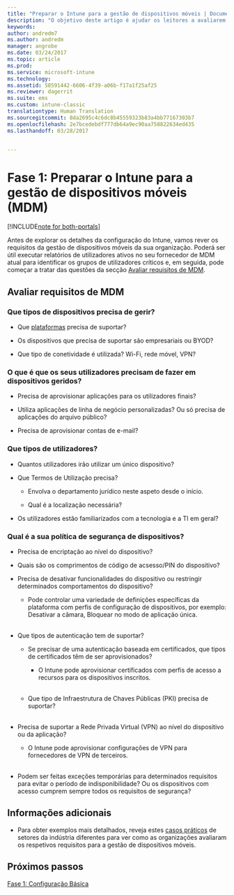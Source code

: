 ```yaml
---
title: "Preparar o Intune para a gestão de dispositivos móveis | Documentos da Microsoft"
description: "O objetivo deste artigo é ajudar os leitores a avaliarem os seus requisitos técnicos e empresariais antes de migrarem para o Intune."
keywords: 
author: andredm7
ms.author: andredm
manager: angrobe
ms.date: 03/24/2017
ms.topic: article
ms.prod: 
ms.service: microsoft-intune
ms.technology: 
ms.assetid: 58591442-6606-4f39-a06b-f17a1f25af25
ms.reviewer: dagerrit
ms.suite: ems
ms.custom: intune-classic
translationtype: Human Translation
ms.sourcegitcommit: 8da2695c4c6dc8b45559323b83a4bb77167303b7
ms.openlocfilehash: 2e7bcedebdf777db64a9ec90aa758822634ed435
ms.lasthandoff: 03/28/2017


---
```


# <a name="phase-1-prepare-intune-for-mobile-device-management-mdm"></a>Fase 1: Preparar o Intune para a gestão de dispositivos móveis (MDM)

[!INCLUDE[note for both-portals](../includes/note-for-both-portals.md)]

Antes de explorar os detalhes da configuração do Intune, vamos rever os requisitos da gestão de dispositivos móveis da sua organização. Poderá ser útil executar relatórios de utilizadores ativos no seu fornecedor de MDM atual para identificar os grupos de utilizadores críticos e, em seguida, pode começar a tratar das questões da secção [Avaliar requisitos de MDM](https://docs.microsoft.com/intune/plan-design/migration-phase1-prepare-intune-for-mobile-device-management#assess-mdm-requirements).

## <a name="assess-mdm-requirements"></a>Avaliar requisitos de MDM

### <a name="what-kinds-of-devices-do-you-need-to-manage"></a>Que tipos de dispositivos precisa de gerir?

-   Que [plataformas](https://docs.microsoft.com/intune/get-started/supported-mobile-devices-and-computers) precisa de suportar?

-   Os dispositivos que precisa de suportar são empresariais ou BYOD?

-   Que tipo de conetividade é utilizada? Wi-Fi, rede móvel, VPN?

### <a name="what-do-your-users-need-to-do-on-managed-devices"></a>O que é que os seus utilizadores precisam de fazer em dispositivos geridos?

-   Precisa de aprovisionar aplicações para os utilizadores finais?

-   Utiliza aplicações de linha de negócio personalizadas? Ou só precisa de aplicações do arquivo público?

-   Precisa de aprovisionar contas de e-mail?

### <a name="what-kinds-of-users"></a>Que tipos de utilizadores?

-   Quantos utilizadores irão utilizar um único dispositivo?

-   Que Termos de Utilização precisa?

    -   Envolva o departamento jurídico neste aspeto desde o início.

    -   Qual é a localização necessária?

-   Os utilizadores estão familiarizados com a tecnologia e a TI em geral?

### <a name="what-is-your-device-security-policy"></a>Qual é a sua política de segurança de dispositivos? 

-   Precisa de encriptação ao nível do dispositivo?

-   Quais são os comprimentos de código de acsesso/PIN do dispositivo?

-   Precisa de desativar funcionalidades do dispositivo ou restringir determinados comportamentos do dispositivo?

    -   Pode controlar uma variedade de definições específicas da plataforma com perfis de configuração de dispositivos, por exemplo: Desativar a câmara, Bloquear no modo de aplicação única.
<br></br>
-   Que tipos de autenticação tem de suportar?

    -   Se precisar de uma autenticação baseada em certificados, que tipos de certificados têm de ser aprovisionados?

        -   O Intune pode aprovisionar certificados com perfis de acesso a recursos para os dispositivos inscritos.
<br></br>
    -   Que tipo de Infraestrutura de Chaves Públicas (PKI) precisa de suportar?
<br></br>
-   Precisa de suportar a Rede Privada Virtual (VPN) ao nível do dispositivo ou da aplicação?

    -   O Intune pode aprovisionar configurações de VPN para fornecedores de VPN de terceiros.
<br></br>
-   Podem ser feitas exceções temporárias para determinados requisitos para evitar o período de indisponibilidade? Ou os dispositivos com acesso cumprem sempre todos os requisitos de segurança?

## <a name="additional-information"></a>Informações adicionais

-   Para obter exemplos mais detalhados, reveja estes [casos práticos](https://customers.microsoft.com/en-US/story/mwh-global-now-part-of-stantec-secures-mobile-devices-with-intune) de setores da indústria diferentes para ver como as organizações avaliaram os respetivos requisitos para a gestão de dispositivos móveis.

## <a name="next-steps"></a>Próximos passos

[Fase 1: Configuração Básica](https://docs.microsoft.com/intune/plan-design/migration-phase1-basic-setup)

